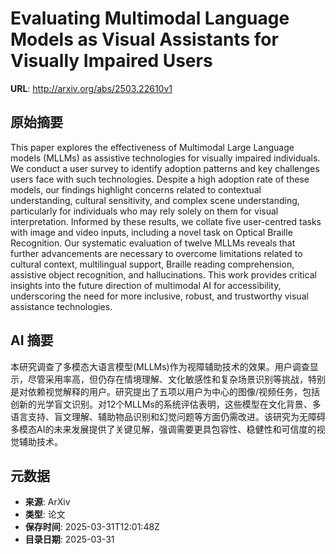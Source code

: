 # Evaluating Multimodal Language Models as Visual Assistants for Visually Impaired Users

**URL**: http://arxiv.org/abs/2503.22610v1

## 原始摘要

This paper explores the effectiveness of Multimodal Large Language models
(MLLMs) as assistive technologies for visually impaired individuals. We conduct
a user survey to identify adoption patterns and key challenges users face with
such technologies. Despite a high adoption rate of these models, our findings
highlight concerns related to contextual understanding, cultural sensitivity,
and complex scene understanding, particularly for individuals who may rely
solely on them for visual interpretation. Informed by these results, we collate
five user-centred tasks with image and video inputs, including a novel task on
Optical Braille Recognition. Our systematic evaluation of twelve MLLMs reveals
that further advancements are necessary to overcome limitations related to
cultural context, multilingual support, Braille reading comprehension,
assistive object recognition, and hallucinations. This work provides critical
insights into the future direction of multimodal AI for accessibility,
underscoring the need for more inclusive, robust, and trustworthy visual
assistance technologies.


## AI 摘要

本研究调查了多模态大语言模型(MLLMs)作为视障辅助技术的效果。用户调查显示，尽管采用率高，但仍存在情境理解、文化敏感性和复杂场景识别等挑战，特别是对依赖视觉解释的用户。研究提出了五项以用户为中心的图像/视频任务，包括创新的光学盲文识别。对12个MLLMs的系统评估表明，这些模型在文化背景、多语言支持、盲文理解、辅助物品识别和幻觉问题等方面仍需改进。该研究为无障碍多模态AI的未来发展提供了关键见解，强调需要更具包容性、稳健性和可信度的视觉辅助技术。

## 元数据

- **来源**: ArXiv
- **类型**: 论文
- **保存时间**: 2025-03-31T12:01:48Z
- **目录日期**: 2025-03-31

